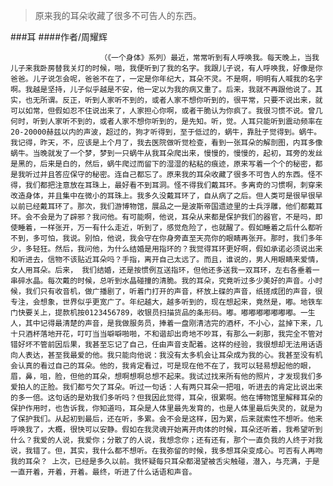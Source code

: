 > 原来我的耳朵收藏了很多不可告人的东西。

###耳
####作者/周耀辉

						（《一个身体》系列）最近，常常听到有人呼唤我。每天晚上，当我儿子来我卧房替我关灯的时候，啪，我便听到了我的名字。我跟儿子说，有人呼唤我，好像是你爸爸。儿子说怎会呢，爸爸不在了，一定是你年纪大，耳朵不灵。不是啊，明明有人喊我的名字啊。我越是坚持，儿子似乎越是不安，他一定以为我的病又重了。后来，我就不再跟他说了。其实，也无所谓。反正，听到人家听不到的，或者人家不想你听到的，很平常，只要不说出来，就可以如常，但假如忍不住说出来了，人家担心你啊，或者干脆认为你疯了。我很习惯不说。曾几何时，听到人家听不到的，或者人家不想你听到的，是先知。听，觉。人耳只能听到震动频率在20-20000赫兹以内的声波，超过的，狗才听得到，至于低过的，蜗牛，靠肚子觉得到。蜗牛。我记得，昨天，不，应该是上个月了，我去医院做听觉检查，看到一张耳朵的解剖图，内耳多像蜗牛。当晚就发了一个梦，梦到一只蜗牛从我耳朵爬出来，慢慢的，慢慢的，起初，耳旁的发丝是黑的，后来是白的，然后，蜗牛爬过而留下的湿湿的粘粘的痕迹，原来写着一个个的秘密，都是我听过并且答应保守的秘密。连自己都忘了。原来我的耳朵收藏了很多不可告人的东西。怪不得，我们都把注意放在耳珠上，最好看不到耳洞。怪不得我们戴耳环。多离奇的习惯啊，刺穿来改造身体，并且集中在微小的耳珠上。我多久没戴耳环了，自从病了之后。但人类可是很早很早以前已经戴耳环了。那次，我们游博物馆，展品之一是波斯帝国遗迹里的士兵浮雕，他们都戴耳环。会不会是为了辟邪？我问他。有可能啊，他说，耳朵从来都是保护我们的器官，不是吗，即使睡着，一样张开，万一有什么走近，听到了，感觉危险了，也就醒了。假如睡着之后什么都听不到，多可怕，我说。别怕，他说，我会守在你身旁直至天亮你的眼睛再张开。那时，我们多年少，多轻狂。然后，我问他，为什么结婚是用指环的？我觉得耳环更好啊，假如承诺必须说出来和听进去，信物不该贴近耳朵吗？手指，离开自己太远了。而且，谁说的，男人用眼睛来爱情，女人用耳朵。后来， 我们结婚，还是按惯例互送指环，但他还多送我一双耳环，左右各垂着一串碎水晶。每次戴的时候，总听到水晶碰撞的清脆。我的耳朵，究竟听过多少美好的声音。小时候，我们只有收音机，做广播剧了，听着门打开的声音，杯放上碟的声音，纸搓成团的声音，很专注，会想象，世界似乎更宽广了。年纪越大，越多听到的，现在想起来，竟然是，嘟。地铁车门快要关上，提款机按0123456789，收银员扫描货品的条形码。嘟。嘟嘟嘟嘟嘟嘟嘟。一生人，其中记得最清楚的声音，是我做服务员，捧着一盘刚清洁完的酒杯，不小心，盆掉下来，几十只酒杯落地开花，叮叮当当噼噼啪啪，不和谐却出奇地不吵耳，有那么一刹那，我完全不管对错好坏不管前因后果，我甚至忘记了自己，任由声音支配着。这样的经验，我很想却无法用话语向人表达，甚至我最爱的他。我只能向他说：我没有太多机会让耳朵成为我的心。我甚至没有机会认真的看过自己的耳朵。他的，我肯定看过，可是现在他不在了，我可以轻易想起他的眼，眉，鼻，咀，脸，但他的耳朵，想啊想啊总想不起来。我试过找来所有他的照片，才发现我们多爱拍人的正脸。我们都亏欠了耳朵。听过一句话：人有两只耳朵一把咀，听进去的肯定比说出来的多一倍。这句话的是劝我们多听吗？但我因此觉得，耳朵，很累啊。他在博物馆里解释耳朵的保护作用时，也告诉我，你知道吗，耳朵是人体里最先发育的，也是人体里最后失灵的，就是为了保护我们。从起初到最后，还在听，多累。会不会是这样，因为累，后来就索性不想听。他来呼唤我了，大概，很快可以安静。假如在我灵魂开始离开肉体的时候，耳朵还听着，我希望听到什么？我爱的人说，我爱你；分散了的人说，我想念你；还有还有，那个一直负我的人终于对我说，我错了。但，其实，我什么都不想听。在我弥留的时候，我多想耳朵变成心。可否有人再吻我的耳朵？ 上次，已经是多久以前。我怀疑每只耳朵都渴望被舌尖触碰，潜入，与充满，于是一直开着，开着，开着。最终，听进了什么话语和声音。			  		